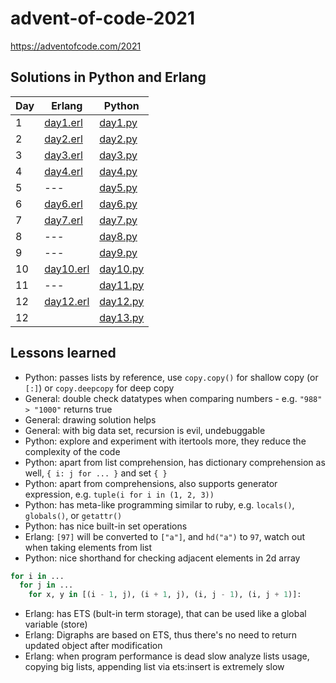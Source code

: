 # advent-of-code-2021
https://adventofcode.com/2021

## Solutions in Python and Erlang

| Day | Erlang                                | Python                                 |
| --- | -----------------------------------   | -------------------------------------- |
| 1   | [day1.erl](challange_1/first.erl)     | [day1.py](challange_1/first.py)        |
| 2   | [day2.erl](challange_2/second.erl)    | [day2.py](challange_2/second.py)       |
| 3   | [day3.erl](challange_3/third.erl)     | [day3.py](challange_3/third.py)        |
| 4   | [day4.erl](challange_4/fourth.erl)    | [day4.py](challange_4/fourth.py)       |
| 5   | ---                                   | [day5.py](challange_5/fifth.py)        |
| 6   | [day6.erl](challange_6/sixth.erl)     | [day6.py](challange_6/sixth.py)        |
| 7   | [day7.erl](challange_7/seventh.erl)   | [day7.py](challange_7/seventh.py)      |
| 8   | ---                                   | [day8.py](challange_8/eigth.py)        |
| 9   | ---                                   | [day9.py](challange_9/ninth.py)        |
| 10  | [day10.erl](challange_10/tenth.erl)   | [day10.py](challange_10/tenth.py)      |
| 11  | ---                                   | [day11.py](challange_11/eleventh.py)   |
| 12  | [day12.erl](challange_12/twelfth.erl) | [day12.py](challange_12/twelfth.py)    |
| 12  |                                       | [day13.py](challange_13/thirteenth.py) |

## Lessons learned
- Python: passes lists by reference, use `copy.copy()` for shallow copy (or `[:]`) or `copy.deepcopy` for deep copy
- General: double check datatypes when comparing numbers - e.g. `"988" > "1000"` returns true
- General: drawing solution helps
- General: with big data set, recursion is evil, undebuggable
- Python: explore and experiment with itertools more, they reduce the complexity of the code
- Python: apart from list comprehension, has dictionary comprehension as well, `{ i: j for ... }` and set `{ }`
- Python: apart from comprehensions, also supports generator expression, e.g. `tuple(i for i in (1, 2, 3))`
- Python: has meta-like programming similar to ruby, e.g. `locals()`, `globals()`, or `getattr()`
- Python: has nice built-in set operations
- Erlang: `[97]` will be converted to `["a"]`, and `hd("a")` to `97`, watch out when taking elements from list
- Python: nice shorthand for checking adjacent elements in 2d array
```python
for i in ...
  for j in ...
    for x, y in [(i - 1, j), (i + 1, j), (i, j - 1), (i, j + 1)]:
```
- Erlang: has ETS (bult-in term storage), that can be used like a global variable (store)
- Erlang: Digraphs are based on ETS, thus there's no need to return updated object after modification
- Erlang: when program performance is dead slow analyze lists usage, copying big lists, appending list via ets:insert is extremely slow
